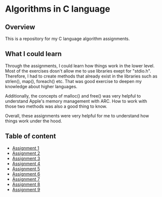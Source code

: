 #  Algorithms in C language

## Overview
This is a repository for my C language algorithm assignments.

## What I could learn
Through the assignments, I could learn how things work in the lower level. Most of the exercises dosn't allow me to use libraries exept for "stdio.h". Therefore, I had to create methods that already exist in the libraries such as strlen(), map(), foreach() etc. That was good exercise to deepen my knowledge about higher languages.

Additionally, the concepts of malloc() and free() was very helpful to understand Apple's memory management with ARC. How to work with those two methods was also a good thing to know.

Overall, these assignments were very helpful for me to understand how things work under the hood.


## Table of content
- [Assignment 1](ans1.md)
- [Assignment 2](ans2.md)
- [Assignment 3](ans3.md)
- [Assignment 4](ans4.md)
- [Assignment 5](ans5.md)
- [Assignment 6](ans6.md)
- [Assignment 7](ans7.md)
- [Assignment 8](ans8.md)
- [Assignment 9](ans9.md)